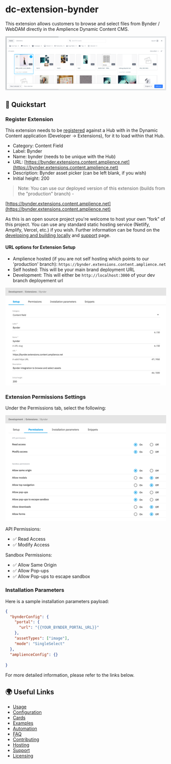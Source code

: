 # dc-extension-bynder

This extension allows customers to browse and select files from Bynder / WebDAM directly in the Amplience Dynamic Content CMS.

![Bynder Summary](./media/bynder-extension-view.png)

## 🏁 Quickstart

### Register Extension

This extension needs to be [registered](https://amplience.com/docs/development/registeringextensions.html) against a Hub with in the Dynamic Content application (Developer -> Extensions), for it to load within that Hub.

- Category: Content Field
- Label: Bynder
- Name: bynder (needs to be unique with the Hub)
- URL: [https://bynder.extensions.content.amplience.net](https://bynder.extensions.content.amplience.net)
- Description: Bynder asset picker (can be left blank, if you wish)
- Initial height: 200

> Note: You can use our deployed version of this extension (builds from the "production" branch) -

[https://bynder.extensions.content.amplience.net](https://bynder.extensions.content.amplience.net)

As this is an open source project you're welcome to host your own "fork" of this project. You can use any standard static hosting service (Netlify, Amplify, Vercel, etc.) if you wish. Further information can be found on the [developing and building locally](./docs/developing+building-locally.md) and [support](./support.md) page.

#### URL options for Extension Setup

- Amplience hosted (if you are not self hosting which points to our 'production' branch): `https://bynder.extensions.content.amplience.net`
- Self hosted: This will be your main brand deployment URL
- Development: This will either be `http://localhost:3000` of your dev branch deployement url

![Register Bynder extension](./media/bynder-extension-setup.png)

### Extension Permissions Settings

Under the Permissions tab, select the following:

![Bynder Extension Permissions](./media/bynder-extension-permissions.png)

API Permissions:

- ✅ Read Access
- ✅ Modify Access

Sandbox Permissions:

- ✅ Allow Same Origin
- ✅ Allow Pop-ups
- ✅ Allow Pop-ups to escape sandbox

### Installation Parameters

Here is a sample installation parameters payload:

```json
{
  "bynderConfig": {
    "portal": {
      "url": "{{YOUR_BYNDER_PORTAL_URL}}"
    },
    "assetTypes": ["image"],
    "mode": "SingleSelect"
  },
  "amplienceConfig": {}
  
}
```

For more detailed information, please refer to the links below.

## 🌍 Useful Links

- [Usage](./docs/USAGE.md)
- [Configuration](./docs/CONFIGURATION.md)
- [Cards](./docs/CARDS.md)
- [Examples](./docs/EXAMPLES.md)
- [Automation](./docs/AUTOMATION.md)
- [FAQ](./docs/FAQ.md)
- [Contributing](./CONTRIBUTING.md)
- [Hosting](./docs/HOSTING.md)
- [Support](./support.md)
- [Licensing](./LICENSE)
